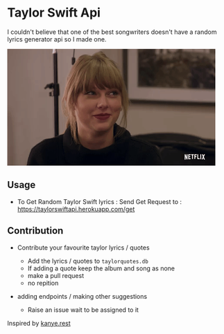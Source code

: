# Taylor Swift Api

I couldn't believe that one of the best songwriters doesn't have a random lyrics generator api so I made one.

![](taylor.gif)

## Usage
* To Get Random Taylor Swift lyrics : Send Get Request to : https://taylorswiftapi.herokuapp.com/get

## Contribution

* Contribute your favourite taylor lyrics / quotes
  * Add the lyrics / quotes to `taylorquotes.db`
  * If adding a quote keep the album and song as none
  * make a pull request
  * no repition

* adding endpoints / making other suggestions
    * Raise an issue wait to be assigned to it

Inspired by  [kanye.rest](https://kanye.rest/)




